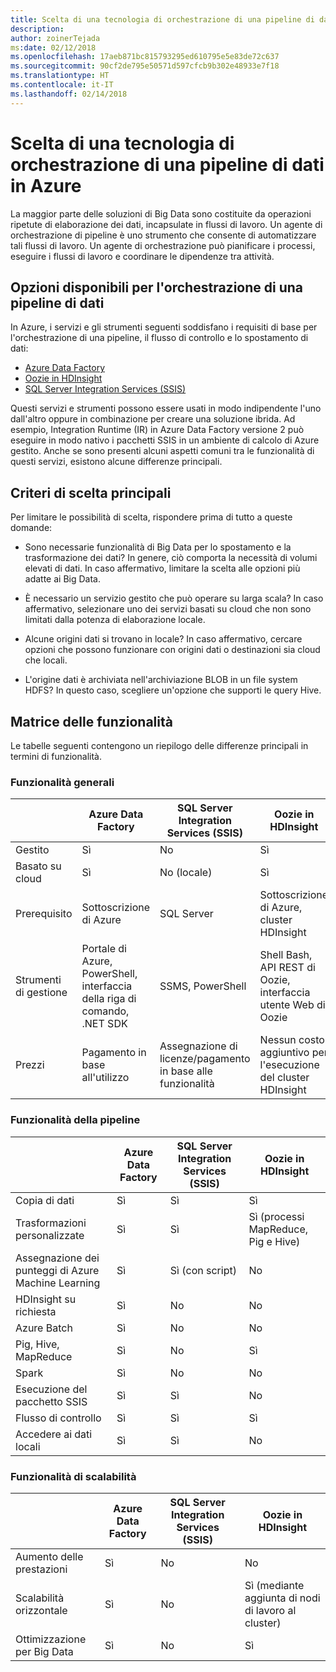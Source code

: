 ```yaml
---
title: Scelta di una tecnologia di orchestrazione di una pipeline di dati
description: 
author: zoinerTejada
ms:date: 02/12/2018
ms.openlocfilehash: 17aeb871bc815793295ed610795e5e83de72c637
ms.sourcegitcommit: 90cf2de795e50571d597cfcb9b302e48933e7f18
ms.translationtype: HT
ms.contentlocale: it-IT
ms.lasthandoff: 02/14/2018
---
```

# <a name="choosing-a-data-pipeline-orchestration-technology-in-azure"></a>Scelta di una tecnologia di orchestrazione di una pipeline di dati in Azure

La maggior parte delle soluzioni di Big Data sono costituite da operazioni ripetute di elaborazione dei dati, incapsulate in flussi di lavoro. Un agente di orchestrazione di pipeline è uno strumento che consente di automatizzare tali flussi di lavoro. Un agente di orchestrazione può pianificare i processi, eseguire i flussi di lavoro e coordinare le dipendenze tra attività.

## <a name="what-are-your-options-for-data-pipeline-orchestration"></a>Opzioni disponibili per l'orchestrazione di una pipeline di dati

In Azure, i servizi e gli strumenti seguenti soddisfano i requisiti di base per l'orchestrazione di una pipeline, il flusso di controllo e lo spostamento di dati:

- [Azure Data Factory](/azure/data-factory/)
- [Oozie in HDInsight](/azure/hdinsight/hdinsight-use-oozie-linux-mac)
- [SQL Server Integration Services (SSIS)](/sql/integration-services/sql-server-integration-services)

Questi servizi e strumenti possono essere usati in modo indipendente l'uno dall'altro oppure in combinazione per creare una soluzione ibrida. Ad esempio, Integration Runtime (IR) in Azure Data Factory versione 2 può eseguire in modo nativo i pacchetti SSIS in un ambiente di calcolo di Azure gestito. Anche se sono presenti alcuni aspetti comuni tra le funzionalità di questi servizi, esistono alcune differenze principali.

## <a name="key-selection-criteria"></a>Criteri di scelta principali

Per limitare le possibilità di scelta, rispondere prima di tutto a queste domande:

- Sono necessarie funzionalità di Big Data per lo spostamento e la trasformazione dei dati? In genere, ciò comporta la necessità di volumi elevati di dati. In caso affermativo, limitare la scelta alle opzioni più adatte ai Big Data.

- È necessario un servizio gestito che può operare su larga scala? In caso affermativo, selezionare uno dei servizi basati su cloud che non sono limitati dalla potenza di elaborazione locale.

- Alcune origini dati si trovano in locale? In caso affermativo, cercare opzioni che possono funzionare con origini dati o destinazioni sia cloud che locali.

- L'origine dati è archiviata nell'archiviazione BLOB in un file system HDFS? In questo caso, scegliere un'opzione che supporti le query Hive.

## <a name="capability-matrix"></a>Matrice delle funzionalità

Le tabelle seguenti contengono un riepilogo delle differenze principali in termini di funzionalità.

### <a name="general-capabilities"></a>Funzionalità generali

| | Azure Data Factory | SQL Server Integration Services (SSIS) | Oozie in HDInsight
| --- | --- | --- | --- |
| Gestito | Sì | No | Sì |
| Basato su cloud | Sì | No (locale) | Sì |
| Prerequisito | Sottoscrizione di Azure | SQL Server  | Sottoscrizione di Azure, cluster HDInsight |
| Strumenti di gestione | Portale di Azure, PowerShell, interfaccia della riga di comando, .NET SDK | SSMS, PowerShell | Shell Bash, API REST di Oozie, interfaccia utente Web di Oozie |
| Prezzi | Pagamento in base all'utilizzo | Assegnazione di licenze/pagamento in base alle funzionalità | Nessun costo aggiuntivo per l'esecuzione del cluster HDInsight |

### <a name="pipeline-capabilities"></a>Funzionalità della pipeline

| | Azure Data Factory | SQL Server Integration Services (SSIS) | Oozie in HDInsight
| --- | --- | --- | --- |
| Copia di dati | Sì | Sì | Sì |
| Trasformazioni personalizzate | Sì | Sì | Sì (processi MapReduce, Pig e Hive) |
| Assegnazione dei punteggi di Azure Machine Learning | Sì | Sì (con script) | No  |
| HDInsight su richiesta | Sì | No | No |
| Azure Batch | Sì | No | No  |
| Pig, Hive, MapReduce | Sì | No  | Sì |
| Spark | Sì | No | No |
| Esecuzione del pacchetto SSIS | Sì | Sì | No |
| Flusso di controllo | Sì | Sì | Sì |
| Accedere ai dati locali | Sì | Sì | No |

### <a name="scalability-capabilities"></a>Funzionalità di scalabilità

| | Azure Data Factory | SQL Server Integration Services (SSIS) | Oozie in HDInsight
| --- | --- | --- | --- |
| Aumento delle prestazioni | Sì | No | No  |
| Scalabilità orizzontale | Sì | No | Sì (mediante aggiunta di nodi di lavoro al cluster) |
| Ottimizzazione per Big Data | Sì | No | Sì |


